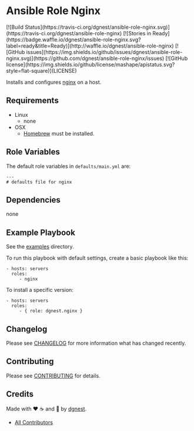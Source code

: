 # Ansible Role Nginx

<span class="badges" align="center">
[![Build Status](https://travis-ci.org/dgnest/ansible-role-nginx.svg)](https://travis-ci.org/dgnest/ansible-role-nginx)
[![Stories in Ready](https://badge.waffle.io/dgnest/ansible-role-nginx.svg?label=ready&title=Ready)](http://waffle.io/dgnest/ansible-role-nginx)
[![GitHub issues](https://img.shields.io/github/issues/dgnest/ansible-role-nginx.svg)](https://github.com/dgnest/ansible-role-nginx/issues)
[![GitHub license](https://img.shields.io/github/license/mashape/apistatus.svg?style=flat-square)](LICENSE)
</span>


Installs and configures [nginx][link-nginx] on a host.

## Requirements

 - Linux
   - none
 - OSX
   - [Homebrew][link-brew] must be installed.


## Role Variables

The default role variables in `defaults/main.yml` are:

    ---
    # defaults file for nginx


## Dependencies

none

## Example Playbook

See the [examples](./examples/) directory.

To run this playbook with default settings, create a basic playbook like this:

    - hosts: servers
      roles:
         - nginx

To install a specific version:

    - hosts: servers
      roles:
         - { role: dgnest.nginx }


## Changelog

Please see [CHANGELOG](CHANGELOG.md) for more information what has changed recently.

## Contributing

Please see [CONTRIBUTING](CONTRIBUTING.md) for details.

## Credits

Made with :heart: ️:coffee:️ and :pizza: by [dgnest][link-company].

- [All Contributors][link-contributors]

[link-nginx]: https://nginx.org/
[link-brew]: http://brew.sh/

<!-- Other -->

[link-contributors]: AUTHORS
[link-company]: https://github.com/dgnest
